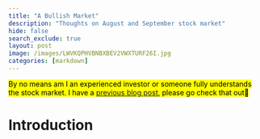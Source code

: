 ```yaml
---
title: "A Bullish Market"
description: "Thoughts on August and September stock market"
hide: false
search_exclude: true
layout: post
image: /images/LWVKQPHVBNBXBEV2VWXTURF26I.jpg
categories: [markdown]
---
```


<mark>By no means am I an experienced investor or someone fully understands the stock market. I have a <a href="[url](https://tofulati.github.io/blogoitory/markdown/2022/09/23/amateur_investor.html)">previous blog post</a>, please go check that out💯</mark>

# Introduction
